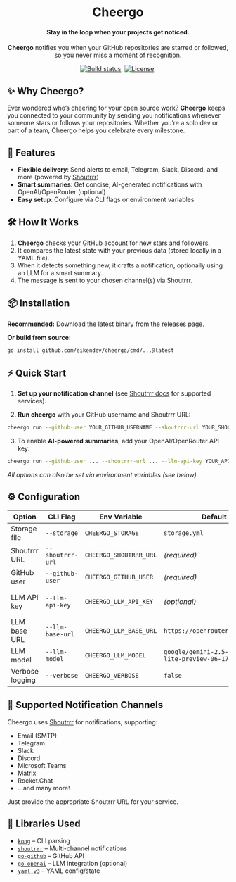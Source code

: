 <div align="center">
	<h1>Cheergo</h1>
	<h4 align="center">
		Stay in the loop when your projects get noticed.
	</h4>
	<p>
		<strong>Cheergo</strong> notifies you when your GitHub repositories are starred or followed, so you never miss a moment of recognition.
	</p>
</div>

<p align="center">
	<a href="https://github.com/eikendev/cheergo/actions"><img alt="Build status" src="https://img.shields.io/github/actions/workflow/status/eikendev/cheergo/main.yml?branch=main"/></a>&nbsp;
	<a href="https://github.com/eikendev/cheergo/blob/main/LICENSE"><img alt="License" src="https://img.shields.io/github/license/eikendev/cheergo"/></a>&nbsp;
</p>

## ✨ Why Cheergo?

Ever wondered who’s cheering for your open source work? **Cheergo** keeps you connected to your community by sending you notifications whenever someone stars or follows your repositories. Whether you’re a solo dev or part of a team, Cheergo helps you celebrate every milestone.

## 🚀 Features

- **Flexible delivery**: Send alerts to email, Telegram, Slack, Discord, and more (powered by [Shoutrrr](https://containrrr.dev/shoutrrr/latest/services/overview/))
- **Smart summaries**: Get concise, AI-generated notifications with OpenAI/OpenRouter (optional)
- **Easy setup**: Configure via CLI flags or environment variables

## 🛠️ How It Works

1. **Cheergo** checks your GitHub account for new stars and followers.
2. It compares the latest state with your previous data (stored locally in a YAML file).
3. When it detects something new, it crafts a notification, optionally using an LLM for a smart summary.
4. The message is sent to your chosen channel(s) via Shoutrrr.

## 📦 Installation

**Recommended:** Download the latest binary from the [releases page](https://github.com/eikendev/cheergo/releases).

**Or build from source:**
```bash
go install github.com/eikendev/cheergo/cmd/...@latest
```

## ⚡ Quick Start

1. **Set up your notification channel** (see [Shoutrrr docs](https://containrrr.dev/shoutrrr/latest/services/overview/) for supported services).

2. **Run cheergo** with your GitHub username and Shoutrrr URL:

```bash
cheergo run --github-user YOUR_GITHUB_USERNAME --shoutrrr-url YOUR_SHOUTRRR_URL
```

3. To enable **AI-powered summaries**, add your OpenAI/OpenRouter API key:

```bash
cheergo run --github-user ... --shoutrrr-url ... --llm-api-key YOUR_API_KEY
```

_All options can also be set via environment variables (see below)._

## ⚙️ Configuration

| Option            | CLI Flag             | Env Variable              | Default                | Description                                 |
|-------------------|---------------------|---------------------------|------------------------|---------------------------------------------|
| Storage file      | `--storage`         | `CHEERGO_STORAGE`         | `storage.yml`          | Path to local storage file                  |
| Shoutrrr URL      | `--shoutrrr-url`    | `CHEERGO_SHOUTRRR_URL`    | *(required)*           | Notification channel URL                    |
| GitHub user       | `--github-user`     | `CHEERGO_GITHUB_USER`     | *(required)*           | GitHub username to monitor                  |
| LLM API key       | `--llm-api-key`     | `CHEERGO_LLM_API_KEY`     | *(optional)*           | OpenAI/OpenRouter API key for summaries     |
| LLM base URL      | `--llm-base-url`    | `CHEERGO_LLM_BASE_URL`    | `https://openrouter.ai/api/v1` | LLM API endpoint                |
| LLM model         | `--llm-model`       | `CHEERGO_LLM_MODEL`       | `google/gemini-2.5-flash-lite-preview-06-17` | LLM model to use         |
| Verbose logging   | `--verbose`         | `CHEERGO_VERBOSE`         | `false`                | Enable debug logging                        |

## 🔔 Supported Notification Channels

Cheergo uses [Shoutrrr](https://containrrr.dev/shoutrrr/latest/services/overview/) for notifications, supporting:

- Email (SMTP)
- Telegram
- Slack
- Discord
- Microsoft Teams
- Matrix
- Rocket.Chat
- ...and many more!

Just provide the appropriate Shoutrrr URL for your service.

## 🧩 Libraries Used

- [`kong`](https://github.com/alecthomas/kong) – CLI parsing
- [`shoutrrr`](https://github.com/containrrr/shoutrrr) – Multi-channel notifications
- [`go-github`](https://github.com/google/go-github) – GitHub API
- [`go-openai`](https://github.com/sashabaranov/go-openai) – LLM integration (optional)
- [`yaml.v3`](https://pkg.go.dev/gopkg.in/yaml.v3) – YAML config/state
